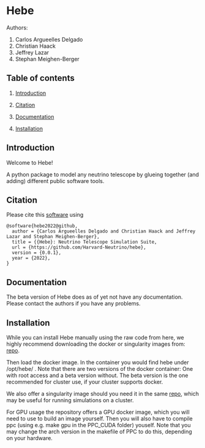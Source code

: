 # Hebe

Authors:

1. Carlos Argueelles Delgado
2. Christian Haack
3. Jeffrey Lazar
4. Stephan Meighen-Berger

## Table of contents

1. [Introduction](#introduction)

2. [Citation](#citation)

3. [Documentation](#documentation)

4. [Installation](#installation)


## Introduction <a name="introduction"></a>

Welcome to Hebe!

A python package to model any neutrino telescope by glueing together (and adding) different public software tools.

## Citation <a name="citation"></a>

Please cite this [software](https://github.com/Harvard-Neutrino/hebe) using
```
@software{hebe2022@github,
  author = {Carlos Argueelles Delgado and Christian Haack and Jeffrey Lazar and Stephan Meighen-Berger},
  title = {{Hebe}: Neutrino Telescope Simulation Suite,
  url = {https://github.com/Harvard-Neutrino/hebe},
  version = {0.0.1},
  year = {2022},
}
```

## Documentation <a name="documentation"></a>

The beta version of Hebe does as of yet not have any documentation. Please contact the authors if you have any problems.

## Installation <a name="installation"></a>

While you can install Hebe manually using the raw code from here, we highly recommend downloading the docker or singularity images from: [repo](https://drive.google.com/drive/folders/1-PbSiZQr0n85g9PrhbHMeURDOA02QUSY?usp=sharing).

Then load the docker image. In the container you would find hebe under /opt/hebe/ . Note that there are two versions of the docker container: One with root access and a beta version without. The beta version is the one recommended for cluster use, if your cluster supports docker.

We also offer a singularity image should you need it in the same [repo](https://drive.google.com/drive/folders/1-PbSiZQr0n85g9PrhbHMeURDOA02QUSY?usp=sharing), which may be useful for running simulations on a cluster.

For GPU usage the repository offers a GPU docker image, which you will need to use to build an image yourself. Then you will also have to compile ppc (using e.g. make gpu in the PPC_CUDA folder) youself. Note that you may change the arch version in the makefile of PPC to do this, depending on your hardware.
